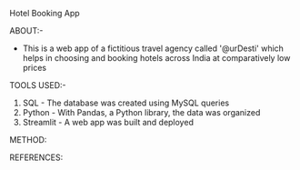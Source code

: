 Hotel Booking App

ABOUT:-
- This is a web app of a fictitious travel agency called '@urDesti' which helps in choosing and booking hotels across India at comparatively low prices

TOOLS USED:-
1. SQL - The database was created using MySQL queries
2. Python - With Pandas, a Python library, the data was organized
3. Streamlit - A web app was built and deployed

METHOD:

REFERENCES:
